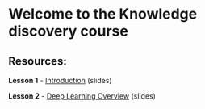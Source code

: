 # Welcome to the Knowledge discovery course

## Resources:

**Lesson 1** - [Introduction](https://drive.google.com/file/d/199oxwtoy6haBTXjJoMpx7WIaRSuLINMf/view?usp=sharing) (slides)

**Lesson 2** - [Deep Learning Overview](https://drive.google.com/file/d/199oxwtoy6haBTXjJoMpx7WIaRSuLINMf/view?usp=sharing) (slides)
